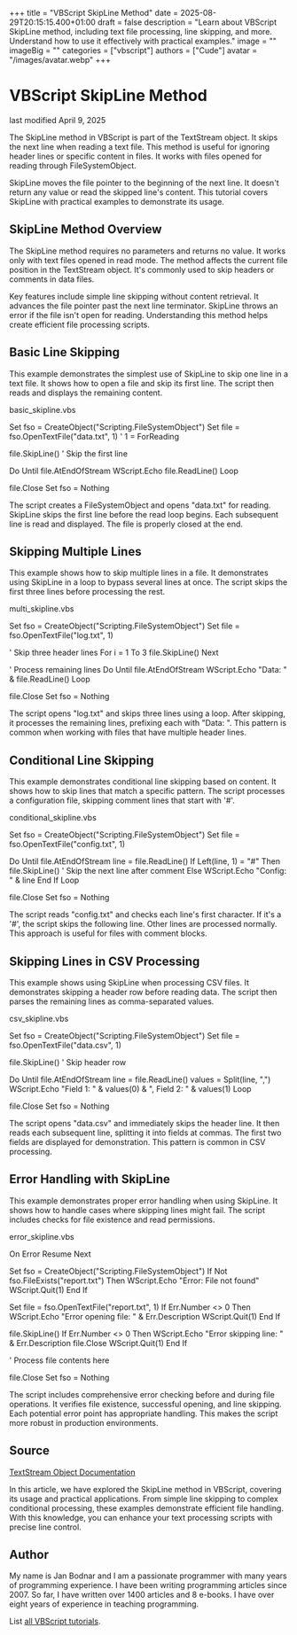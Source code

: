 +++
title = "VBScript SkipLine Method"
date = 2025-08-29T20:15:15.400+01:00
draft = false
description = "Learn about VBScript SkipLine method, including text file processing, line skipping, and more. Understand how to use it effectively with practical examples."
image = ""
imageBig = ""
categories = ["vbscript"]
authors = ["Cude"]
avatar = "/images/avatar.webp"
+++

# VBScript SkipLine Method

last modified April 9, 2025

The SkipLine method in VBScript is part of the
TextStream object. It skips the next line when reading a text file.
This method is useful for ignoring header lines or specific content in files. 
It works with files opened for reading through FileSystemObject.

SkipLine moves the file pointer to the beginning of the next line.
It doesn't return any value or read the skipped line's content. This tutorial
covers SkipLine with practical examples to demonstrate its usage.

## SkipLine Method Overview

The SkipLine method requires no parameters and returns no value. It
works only with text files opened in read mode. The method affects the current
file position in the TextStream object. It's commonly used to skip headers or
comments in data files.

Key features include simple line skipping without content retrieval. It advances
the file pointer past the next line terminator. SkipLine throws an
error if the file isn't open for reading. Understanding this method helps create
efficient file processing scripts.

## Basic Line Skipping

This example demonstrates the simplest use of SkipLine to skip one
line in a text file. It shows how to open a file and skip its first line. The
script then reads and displays the remaining content.

basic_skipline.vbs
  

Set fso = CreateObject("Scripting.FileSystemObject")
Set file = fso.OpenTextFile("data.txt", 1) ' 1 = ForReading

file.SkipLine() ' Skip the first line

Do Until file.AtEndOfStream
    WScript.Echo file.ReadLine()
Loop

file.Close
Set fso = Nothing

The script creates a FileSystemObject and opens "data.txt" for
reading. SkipLine skips the first line before the read loop begins.
Each subsequent line is read and displayed. The file is properly closed at the
end.

## Skipping Multiple Lines

This example shows how to skip multiple lines in a file. It demonstrates using
SkipLine in a loop to bypass several lines at once. The script
skips the first three lines before processing the rest.

multi_skipline.vbs
  

Set fso = CreateObject("Scripting.FileSystemObject")
Set file = fso.OpenTextFile("log.txt", 1)

' Skip three header lines
For i = 1 To 3
    file.SkipLine()
Next

' Process remaining lines
Do Until file.AtEndOfStream
    WScript.Echo "Data: " &amp; file.ReadLine()
Loop

file.Close
Set fso = Nothing

The script opens "log.txt" and skips three lines using a loop. After skipping,
it processes the remaining lines, prefixing each with "Data: ". This pattern is
common when working with files that have multiple header lines.

## Conditional Line Skipping

This example demonstrates conditional line skipping based on content. It shows
how to skip lines that match a specific pattern. The script processes a
configuration file, skipping comment lines that start with '#'.

conditional_skipline.vbs
  

Set fso = CreateObject("Scripting.FileSystemObject")
Set file = fso.OpenTextFile("config.txt", 1)

Do Until file.AtEndOfStream
    line = file.ReadLine()
    If Left(line, 1) = "#" Then
        file.SkipLine() ' Skip the next line after comment
    Else
        WScript.Echo "Config: " &amp; line
    End If
Loop

file.Close
Set fso = Nothing

The script reads "config.txt" and checks each line's first character. If it's a
'#', the script skips the following line. Other lines are processed normally.
This approach is useful for files with comment blocks.

## Skipping Lines in CSV Processing

This example shows using SkipLine when processing CSV files. It
demonstrates skipping a header row before reading data. The script then parses
the remaining lines as comma-separated values.

csv_skipline.vbs
  

Set fso = CreateObject("Scripting.FileSystemObject")
Set file = fso.OpenTextFile("data.csv", 1)

file.SkipLine() ' Skip header row

Do Until file.AtEndOfStream
    line = file.ReadLine()
    values = Split(line, ",")
    WScript.Echo "Field 1: " &amp; values(0) &amp; ", Field 2: " &amp; values(1)
Loop

file.Close
Set fso = Nothing

The script opens "data.csv" and immediately skips the header line. It then reads
each subsequent line, splitting it into fields at commas. The first two fields
are displayed for demonstration. This pattern is common in CSV processing.

## Error Handling with SkipLine

This example demonstrates proper error handling when using SkipLine.
It shows how to handle cases where skipping lines might fail. The script includes
checks for file existence and read permissions.

error_skipline.vbs
  

On Error Resume Next

Set fso = CreateObject("Scripting.FileSystemObject")
If Not fso.FileExists("report.txt") Then
    WScript.Echo "Error: File not found"
    WScript.Quit(1)
End If

Set file = fso.OpenTextFile("report.txt", 1)
If Err.Number &lt;&gt; 0 Then
    WScript.Echo "Error opening file: " &amp; Err.Description
    WScript.Quit(1)
End If

file.SkipLine()
If Err.Number &lt;&gt; 0 Then
    WScript.Echo "Error skipping line: " &amp; Err.Description
    file.Close
    WScript.Quit(1)
End If

' Process file contents here

file.Close
Set fso = Nothing

The script includes comprehensive error checking before and during file
operations. It verifies file existence, successful opening, and line skipping.
Each potential error point has appropriate handling. This makes the script more
robust in production environments.

## Source

[TextStream Object Documentation](https://learn.microsoft.com/en-us/previous-versions/windows/internet-explorer/ie-developer/scripting-articles/6kxy1a51(v=vs.84))

In this article, we have explored the SkipLine method in VBScript,
covering its usage and practical applications. From simple line skipping to
complex conditional processing, these examples demonstrate efficient file
handling. With this knowledge, you can enhance your text processing scripts with
precise line control.

## Author

My name is Jan Bodnar and I am a passionate programmer with many years of
programming experience. I have been writing programming articles since 2007. So
far, I have written over 1400 articles and 8 e-books. I have over eight years of
experience in teaching programming.

List [all VBScript tutorials](/vbscript/).